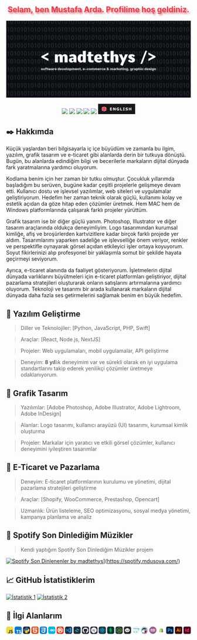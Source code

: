 <h2 align="center" style="color:#e63946;text-shadow: 3px 4px 4px rgba(205, 50, 70, 0.7);">Selam, ben Mustafa Arda. Profilime hoş geldiniz. <br></h2>
<img src="./welcome.png" alt="Welcome to madtethys's github profile."></img>
<p align="center">
    <a href="https://github.com/madtethys" target"blank_"><img src="https://img.shields.io/badge/GitHub%20-191717.svg?&style=for-the-badge&logo=github&logoColor=white"></a>
    <a href="https://www.instagram.com/mdusova/" target"blank_"><img src="https://img.shields.io/badge/INSTAGRAM%20-191717.svg?&style=for-the-badge&logo=instagram&logoColor=white"></a>
<a href="https://open.spotify.com/user/31e4wu2ua42rf5qvqaukgjwgz7tu" target"blank_"><img src="https://img.shields.io/badge/Spotify%20-191717.svg?&style=for-the-badge&logo=spotify&logoColor=white"></a>
<a href="https://x.com/madgrafik" target"blank_"><img src="https://i.hizliresim.com/lzfsyes.png" style="height: 28px;"></a>
    <a href="https://github.com/madtethys/" target"blank_"><img src="https://komarev.com/ghpvc/?username=madtethys&label=Profil%20görüntülenmesi&color=191717&style=for-the-badge" style="width:101.75; height:28;"></a>
<a href="https://github.com/madtethys/madtethys/blob/main/README.en.md" target"blank_"><img src="./EnglishButton.png" style="height: 28px;"></a>
</p> 

## ✒️ Hakkımda
Küçük yaşlardan beri bilgisayarla iç içe büyüdüm ve zamanla bu ilgim, yazılım, grafik tasarım ve e-ticaret gibi alanlarda derin bir tutkuya dönüştü. Bugün, bu alanlarda edindiğim bilgi ve becerilerle markaların dijital dünyada fark yaratmalarına yardımcı oluyorum.

Kodlama benim için her zaman bir tutku olmuştur. Çocukluk yıllarımda başladığım bu serüven, bugüne kadar çeşitli projelerle gelişmeye devam etti. Kullanıcı dostu ve işlevsel yazılımlar, web siteleri ve uygulamalar geliştiriyorum. Hedefim her zaman teknik olarak güçlü, kullanımı kolay ve estetik açıdan da göze hitap eden çözümler üretmek. Hem MAC hem de Windows platformlarında çalışarak farklı projeler yürüttüm.

Grafik tasarım ise bir diğer güçlü yanım. Photoshop, Illustrator ve diğer tasarım araçlarında oldukça deneyimliyim. Logo tasarımından kurumsal kimliğe, afiş ve broşürlerden kartvizitlere kadar birçok farklı projede yer aldım. Tasarımlarımı yaparken sadeliğe ve işlevselliğe önem veriyor, renkler ve perspektifle oynayarak görsel açıdan etkileyici işler ortaya koyuyorum. Soyut fikirlerinizi alıp profesyonel bir yaklaşımla somut bir şekilde hayata geçirmeyi seviyorum.

Ayrıca, e-ticaret alanında da faaliyet gösteriyorum. İşletmelerin dijital dünyada varlıklarını büyütmeleri için e-ticaret platformları geliştiriyor, dijital pazarlama stratejileri oluşturarak onların satışlarını artırmalarına yardımcı oluyorum. Teknoloji ve tasarımı bir arada kullanarak markaların dijital dünyada daha fazla ses getirmelerini sağlamak benim en büyük hedefim.

## 🚀 Yazılım Geliştirme
> Diller ve Teknolojiler: [Python, JavaScript, PHP, Swift]

> Araçlar: [React, Node.js, NextJS]
 
> Projeler: Web uygulamaları, mobil uygulamalar, API geliştirme
 
> Deneyim: **8 yıl**lık deneyimim var ve sürekli olarak en iyi uygulama standartlarını takip ederek yenilikçi çözümler üretmeye odaklanıyorum.

## 🎨 Grafik Tasarım
> Yazılımlar: [Adobe Photoshop, Adobe Illustrator, Adobe Lightroom, Adobe InDesign]

> Alanlar: Logo tasarımı, kullanıcı arayüzü (UI) tasarımı, kurumsal kimlik oluşturma
 
> Projeler: Markalar için yaratıcı ve etkili görsel çözümler, kullanıcı deneyimini iyileştiren tasarımlar

## 🛒 E-Ticaret ve Pazarlama
> Deneyim: E-ticaret platformlarının kurulumu ve yönetimi, dijital pazarlama stratejileri geliştirme

> Araçlar: [Shopify, WooCommerce, Prestashop, Opencart]

> Uzmanlık: Ürün listeleme, SEO optimizasyonu, sosyal medya yönetimi, kampanya planlama ve analiz

## 🎵 Spotify Son Dinlediğim Müzikler
> Kendi yaptığım Spotify Son Dinlediğim Müzikler projem

[![Spotify Son Dinlenenler by madtethys](https://spotify.mdusova.com/api?user=31e4wu2ua42rf5qvqaukgjwgz7tu)](https://spotify.mdusova.com/api?user=31e4wu2ua42rf5qvqaukgjwgz7tu)](https://spotify.mdusova.com/)

## 📈 GitHub İstatistiklerim
[![İstatistik 1](https://github-readme-stats.vercel.app/api?username=madtethys&show_icons=true&theme=tokyonight)](https://github.com/madtethys) [![İstatistik 2](https://github-readme-stats.vercel.app/api/top-langs/?username=madtethys&layout=compact&theme=tokyonight)](https://github.com/madtethys)

## 🎯 İlgi Alanlarım
[![İlgi Alanlarım](./MyFocus.png)](https://mdusova.com/)
